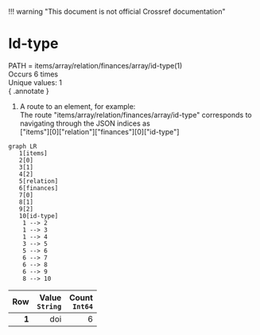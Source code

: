 !!! warning "This document is not official Crossref documentation"
# Id-type
PATH = items/array/relation/finances/array/id-type(1)  
Occurs 6 times  
Unique values: 1  
{ .annotate }

1. A route to an element, for example:  
   The route "items/array/relation/finances/array/id-type" corresponds to navigating through the JSON indices as  
   ["items"][0]["relation"]["finances"][0]["id-type"]  

```mermaid
graph LR
   1[items]
   2[0]
   3[1]
   4[2]
   5[relation]
   6[finances]
   7[0]
   8[1]
   9[2]
   10[id-type]
    1 --> 2
    1 --> 3
    1 --> 4
    3 --> 5
    5 --> 6
    6 --> 7
    6 --> 8
    6 --> 9
    8 --> 10
```

| **Row** | **Value**<br>`String` | **Count**<br>`Int64` |
|--------:|----------------------:|---------------------:|
| **1**   | doi                   | 6                    |

